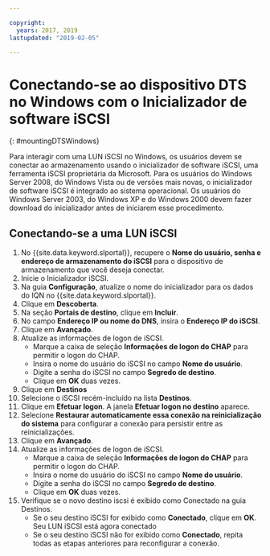 ```yaml
---

copyright:
  years: 2017, 2019
lastupdated: "2019-02-05"

---
```



# Conectando-se ao dispositivo DTS no Windows com o Inicializador de software iSCSI
{: #mountingDTSWindows}

Para interagir com uma LUN iSCSI no Windows, os usuários devem se conectar ao armazenamento usando o inicializador de software
iSCSI, uma ferramenta iSCSI proprietária da Microsoft. Para os usuários do Windows Server 2008, do Windows Vista ou de versões mais
novas, o inicializador de software iSCSI é integrado ao sistema operacional. Os usuários do Windows Server 2003, do Windows XP e do
Windows 2000 devem fazer download do inicializador antes de iniciarem esse procedimento.

## Conectando-se a uma LUN iSCSI

1. No {{site.data.keyword.slportal}}, recupere o **Nome do usuário, senha e endereço de armazenamento do iSCSI** para o dispositivo de armazenamento que você deseja conectar.
2. Inicie o Inicializador iSCSI.
3. Na guia **Configuração**, atualize o nome do inicializador para os dados do IQN no {{site.data.keyword.slportal}}.
4. Clique em **Descoberta**.
5. Na seção **Portais de destino**, clique em **Incluir**.
6. No campo **Endereço IP ou nome do DNS**, insira o **Endereço IP do iSCSI**.
7. Clique em **Avançado**.
8. Atualize as informações de logon de iSCSI.
   - Marque a caixa de seleção **Informações de logon do CHAP** para permitir o logon do CHAP.
   - Insira o nome do usuário do iSCSI no campo **Nome do usuário**.
   - Digite a senha do iSCSI no campo **Segredo de destino**.
   - Clique em **OK** duas vezes.
9. Clique em **Destinos**
10. Selecione o iSCSI recém-incluído na lista **Destinos**.
11. Clique em **Efetuar logon**. A janela **Efetuar logon no destino** aparece.
12. Selecione **Restaurar automaticamente essa conexão na reinicialização do sistema** para
configurar a conexão para persistir entre as reinicializações.
13. Clique em **Avançado**.
14. Atualize as informações de logon de iSCSI.
    - Marque a caixa de seleção **Informações de logon do CHAP** para permitir o logon do CHAP.
    - Insira o nome do usuário do iSCSI no campo **Nome do usuário**.
    - Digite a senha do iSCSI no campo **Segredo de destino**.
    - Clique em **OK** duas vezes.
15. Verifique se o novo destino iscsi é exibido como Conectado na guia Destinos.
    - Se o seu destino iSCSI for exibido como **Conectado**, clique em **OK**. Seu LUN iSCSI está agora conectado
    - Se o seu destino iSCSI não for exibido como **Conectado**, repita todas as etapas anteriores para reconfigurar a conexão.
